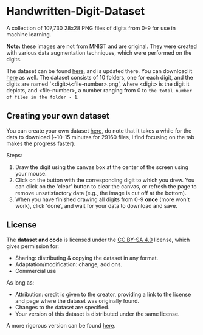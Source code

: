 # Handwritten-Digit-Dataset
A collection of 107,730 28x28 PNG files of digits from 0-9 for use in machine learning.

**Note:** these images are not from MNIST and are original. They were created with various data augmentation techniques, which were performed on the digits.

The dataset can be found [here](https://github.com/JC-ProgJava/Handwritten-Digit-Dataset/releases), and is updated there. You can download it [here](https://www.kaggle.com/jcprogjava/handwritten-digits-dataset-not-in-mnist) as well. The dataset consists of 10 folders, one for each digit, and the digits are named '\<digit>\\\<file-number>.png', where \<digit> is the digit it depicts, and \<file-number>, a number ranging from 0 to `the total number of files in the folder - 1`.


## Creating your own dataset

You can create your own dataset [here](https://jc-progjava.github.io/Handwritten-Digit-Dataset/), do note that it takes a while for the data to download (~10-15 minutes for 29160 files, I find focusing on the tab makes the progress faster).

Steps:
1. Draw the digit using the canvas box at the center of the screen using your mouse.
2. Click on the button with the corresponding digit to which you drew.
   You can click on the 'clear' button to clear the canvas, or refresh the page to remove unsatisfactory data (e.g., the image is cut off at the bottom).
3. When you have finished drawing all digits from 0-9 **once** (more won't work), click 'done', and wait for your data to download and save.


## License

The **dataset and code** is licensed under the [CC BY-SA 4.0](https://creativecommons.org/licenses/by-sa/4.0/) license, which gives permission for:
- Sharing: distributing & copying the dataset in any format.
- Adaptation/modification: change, add ons.
- Commercial use

As long as:
- Attribution: credit is given to the creator, providing a link to the license and page where the dataset was originally found.
- Changes to the dataset are specified.
- Your version of this dataset is distributed under the same license.

A more rigorous version can be found [here](LICENSE.md).
